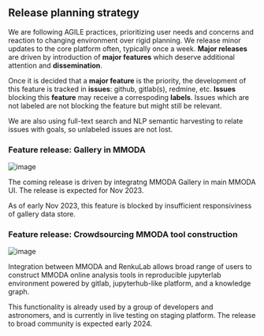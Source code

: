 ## Release planning strategy

We are following AGILE practices, prioritizing user needs and concerns and reaction to changing environment over rigid planning.
We release minor updates to the core platform often, typically once a week.
**Major releases** are driven by introduction of **major features** which deserve additional attention and **dissemination**.

Once it is decided that a **major feature** is the priority, the development of this feature is tracked in **issues**: github, gitlab(s), redmine, etc.
**Issues** blocking this **feature** may receive a correspoding **labels**. Issues which are not labeled are not blocking the feature but might still be relevant.

We are also using full-text search and NLP semantic harvesting to relate issues with goals, so unlabeled issues are not lost.

### Feature release: Gallery in MMODA

![image](https://github.com/oda-hub/doc-handbook/assets/3909535/37f151ee-2c39-4d29-bdf3-ebaa59822e00)


The coming release is driven by integratng MMODA Gallery in main MMODA UI.
The release is expected for Nov 2023.

As of early Nov 2023, this feature is blocked by insufficient responsiviness of gallery data store.

### Feature release: Crowdsourcing MMODA tool construction 

![image](https://github.com/oda-hub/doc-handbook/assets/3909535/9d64016e-cf9f-45f1-9ab6-8a91e7d217f1)


Integration between MMODA and RenkuLab allows broad range of users to construct MMODA online analysis tools in reproducible jupyterlab environment powered by gitlab, jupyterhub-like platform, and a knowledge graph.

This functionality is already used by a group of developers and astronomers, and is currently in live testing on staging platform.
The release to broad community is expected early 2024.
